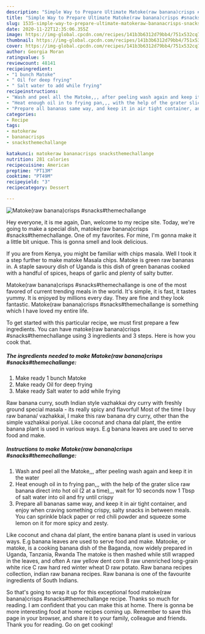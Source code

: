 ```yaml
---
description: "Simple Way to Prepare Ultimate Matoke(raw banana)crisps #snacks#themechallange"
title: "Simple Way to Prepare Ultimate Matoke(raw banana)crisps #snacks#themechallange"
slug: 1535-simple-way-to-prepare-ultimate-matokeraw-bananacrisps-snacksthemechallange
date: 2020-11-22T12:35:06.355Z
image: https://img-global.cpcdn.com/recipes/141b3b6312d79bb4/751x532cq70/matokeraw-bananacrisps-snacksthemechallange-recipe-main-photo.jpg
thumbnail: https://img-global.cpcdn.com/recipes/141b3b6312d79bb4/751x532cq70/matokeraw-bananacrisps-snacksthemechallange-recipe-main-photo.jpg
cover: https://img-global.cpcdn.com/recipes/141b3b6312d79bb4/751x532cq70/matokeraw-bananacrisps-snacksthemechallange-recipe-main-photo.jpg
author: Georgia Moran
ratingvalue: 5
reviewcount: 48141
recipeingredient:
- "1 bunch Matoke"
- " Oil for deep frying"
- " Salt water to add while frying"
recipeinstructions:
- "Wash and peel all the Matoke,,, after peeling wash again and keep it in the water"
- "Heat enough oil in to frying pan,,, with the help of the grater slice raw banana direct into hot oil (2 at a time),,, wait for 10 seconds now 1 Tbsp of salt water into oil and fry until crispy"
- "Prepare all bananas same way, and keep it in air tight container, and enjoy when craving something crispy, salty snacks in between meals. You can sprinkle black paper or red chili powder and squeeze some lemon on it for more spicy and zesty."
categories:
- Recipe
tags:
- matokeraw
- bananacrisps
- snacksthemechallange

katakunci: matokeraw bananacrisps snacksthemechallange 
nutrition: 281 calories
recipecuisine: American
preptime: "PT13M"
cooktime: "PT49M"
recipeyield: "3"
recipecategory: Dessert

---
```



![Matoke(raw banana)crisps #snacks#themechallange](https://img-global.cpcdn.com/recipes/141b3b6312d79bb4/751x532cq70/matokeraw-bananacrisps-snacksthemechallange-recipe-main-photo.jpg)

Hey everyone, it is me again, Dan, welcome to my recipe site. Today, we're going to make a special dish, matoke(raw banana)crisps #snacks#themechallange. One of my favorites. For mine, I'm gonna make it a little bit unique. This is gonna smell and look delicious.

If you are from Kenya, you might be familiar with chips masala. Well I took it a step further to make matoke Masala chips. Matoke is green raw bananas in. A staple savoury dish of Uganda is this dish of green bananas cooked with a handful of spices, heaps of garlic and plenty of salty butter.

Matoke(raw banana)crisps #snacks#themechallange is one of the most favored of current trending meals in the world. It's simple, it is fast, it tastes yummy. It is enjoyed by millions every day. They are fine and they look fantastic. Matoke(raw banana)crisps #snacks#themechallange is something which I have loved my entire life.


To get started with this particular recipe, we must first prepare a few ingredients. You can have matoke(raw banana)crisps #snacks#themechallange using 3 ingredients and 3 steps. Here is how you cook that.

<!--inarticleads1-->

##### The ingredients needed to make Matoke(raw banana)crisps #snacks#themechallange:

1. Make ready 1 bunch Matoke
1. Make ready  Oil for deep frying
1. Make ready  Salt water to add while frying


Raw banana curry, south Indian style vazhakkai dry curry with freshly ground special masala - its really spicy and flavorful! Most of the time I buy raw banana/ vazhakkai, I make this raw banana dry curry, other than the simple vazhakkai poriyal. Like coconut and chana dal plant, the entire banana plant is used in various ways. E.g banana leaves are used to serve food and make. 

<!--inarticleads2-->

##### Instructions to make Matoke(raw banana)crisps #snacks#themechallange:

1. Wash and peel all the Matoke,,, after peeling wash again and keep it in the water
1. Heat enough oil in to frying pan,,, with the help of the grater slice raw banana direct into hot oil (2 at a time),,, wait for 10 seconds now 1 Tbsp of salt water into oil and fry until crispy
1. Prepare all bananas same way, and keep it in air tight container, and enjoy when craving something crispy, salty snacks in between meals. You can sprinkle black paper or red chili powder and squeeze some lemon on it for more spicy and zesty.


Like coconut and chana dal plant, the entire banana plant is used in various ways. E.g banana leaves are used to serve food and make. Matooke, or matoke, is a cooking banana dish of the Baganda, now widely prepared in Uganda, Tanzania, Rwanda The matoke is then mashed while still wrapped in the leaves, and often A raw yellow dent corn B raw unenriched long-grain white rice C raw hard red winter wheat D raw potato. Raw banana recipes collection, indian raw banana recipes. Raw banana is one of the favourite ingredients of South Indians. 

So that's going to wrap it up for this exceptional food matoke(raw banana)crisps #snacks#themechallange recipe. Thanks so much for reading. I am confident that you can make this at home. There is gonna be more interesting food at home recipes coming up. Remember to save this page in your browser, and share it to your family, colleague and friends. Thank you for reading. Go on get cooking!
